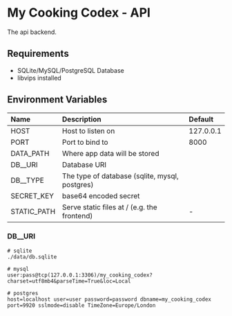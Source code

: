 # My Cooking Codex - API
The api backend.

## Requirements
- SQLite/MySQL/PostgreSQL Database
- libvips installed

## Environment Variables

| Name        | Description                                    | Default   |
| :---------- | :--------------------------------------------- | :-------- |
| HOST        | Host to listen on                              | 127.0.0.1 |
| PORT        | Port to bind to                                | 8000      |
| DATA_PATH   | Where app data will be stored                  |           |
| DB__URI     | Database URI                                   |           |
| DB__TYPE    | The type of database (sqlite, mysql, postgres) |           |
| SECRET_KEY  | base64 encoded secret                          |           |
| STATIC_PATH | Serve static files at / (e.g. the frontend)    | -         |

### DB__URI

```
# sqlite
./data/db.sqlite

# mysql
user:pass@tcp(127.0.0.1:3306)/my_cooking_codex?charset=utf8mb4&parseTime=True&loc=Local

# postgres
host=localhost user=user password=password dbname=my_cooking_codex port=9920 sslmode=disable TimeZone=Europe/London
```
